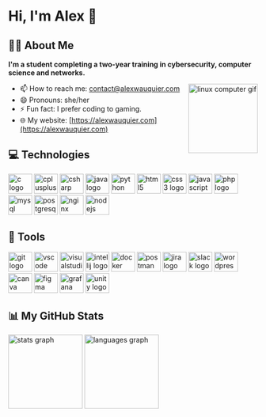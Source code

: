 # Hi, I'm Alex 👋

## 👩‍💻 About Me

**I'm a student completing a two-year training in cybersecurity, computer science and networks.**

<img align="right" height="140" src="https://media.tenor.com/dHk-LfzHrtwAAAAi/linux-computer.gif" alt="linux computer gif" />

- 📫 How to reach me: contact@alexwauquier.com
- 😄 Pronouns: she/her
- ⚡ Fun fact: I prefer coding to gaming.
- 🌐 My website: [https://alexwauquier.com](https://alexwauquier.com)

## 💻 Technologies

<div align="left">
  <img src="https://cdn.jsdelivr.net/gh/devicons/devicon/icons/c/c-original.svg" height="40"  width="48" alt="c logo" />
  <img src="https://cdn.jsdelivr.net/gh/devicons/devicon/icons/cplusplus/cplusplus-original.svg" height="40"  width="48" alt="cplusplus logo" />
  <img src="https://cdn.jsdelivr.net/gh/devicons/devicon/icons/csharp/csharp-original.svg" height="40"  width="48" alt="csharp logo" />
  <img src="https://cdn.jsdelivr.net/gh/devicons/devicon/icons/java/java-original.svg" height="40"  width="48" alt="java logo" />
  <img src="https://cdn.jsdelivr.net/gh/devicons/devicon/icons/python/python-original.svg" height="40"  width="48" alt="python logo" />
  <img src="https://cdn.jsdelivr.net/gh/devicons/devicon/icons/html5/html5-original.svg" height="40"  width="48" alt="html5 logo" />
  <img src="https://cdn.jsdelivr.net/gh/devicons/devicon/icons/css3/css3-original.svg" height="40"  width="48" alt="css3 logo" />
  <img src="https://cdn.jsdelivr.net/gh/devicons/devicon/icons/javascript/javascript-original.svg" height="40"  width="48" alt="javascript logo" />
  <img src="https://cdn.jsdelivr.net/gh/devicons/devicon/icons/php/php-original.svg" height="40"  width="48" alt="php logo" />
  <img src="https://cdn.jsdelivr.net/gh/devicons/devicon/icons/mysql/mysql-original.svg" height="40"  width="48" alt="mysql logo" />
  <img src="https://cdn.jsdelivr.net/gh/devicons/devicon/icons/postgresql/postgresql-original.svg" height="40"  width="48" alt="postgresql logo" />
  <img src="https://cdn.jsdelivr.net/gh/devicons/devicon/icons/nginx/nginx-original.svg" height="40"  width="48" alt="nginx logo" />
  <img src="https://cdn.jsdelivr.net/gh/devicons/devicon/icons/nodejs/nodejs-original.svg" height="40"  width="48" alt="nodejs logo" />
</div>

## 🧰 Tools

<div align="left">
  <img src="https://cdn.jsdelivr.net/gh/devicons/devicon/icons/git/git-original.svg" height="40"  width="48" alt="git logo" />
  <img src="https://cdn.jsdelivr.net/gh/devicons/devicon/icons/vscode/vscode-original.svg" height="40"  width="48" alt="vscode logo" />
  <img src="https://cdn.jsdelivr.net/gh/devicons/devicon/icons/visualstudio/visualstudio-original.svg" height="40"  width="48" alt="visualstudio logo" />
  <img src="https://cdn.jsdelivr.net/gh/devicons/devicon/icons/intellij/intellij-original.svg" height="40"  width="48" alt="intellij logo" />
  <img src="https://cdn.jsdelivr.net/gh/devicons/devicon/icons/docker/docker-original.svg" height="40"  width="48" alt="docker logo" />
  <img src="https://cdn.jsdelivr.net/gh/devicons/devicon/icons/postman/postman-original.svg" height="40"  width="48" alt="postman logo" />
  <img src="https://cdn.jsdelivr.net/gh/devicons/devicon/icons/jira/jira-original.svg" height="40"  width="48" alt="jira logo" />
  <img src="https://cdn.jsdelivr.net/gh/devicons/devicon/icons/slack/slack-original.svg" height="40"  width="48" alt="slack logo" />
  <img src="https://cdn.jsdelivr.net/gh/devicons/devicon/icons/wordpress/wordpress-original.svg" height="40"  width="48" alt="wordpress logo" />
  <img src="https://cdn.jsdelivr.net/gh/devicons/devicon/icons/canva/canva-original.svg" height="40"  width="48" alt="canva logo" />
  <img src="https://cdn.jsdelivr.net/gh/devicons/devicon/icons/figma/figma-original.svg" height="40"  width="48" alt="figma logo" />
  <img src="https://cdn.jsdelivr.net/gh/devicons/devicon/icons/grafana/grafana-original.svg" height="40"  width="48" alt="grafana logo" />
  <img src="https://cdn.jsdelivr.net/gh/devicons/devicon/icons/unity/unity-original.svg" height="40"  width="48" alt="unity logo" />
</div>

## 📊 My GitHub Stats

<div align="left">
  <img height="150" src="https://github-readme-stats.vercel.app/api?username=alexwauquier&hide_title=true&show_icons=true&theme=material-palenight" alt="stats graph" />
  <img height="150" src="https://github-readme-stats.vercel.app/api/top-langs?username=alexwauquier&hide_title=true&layout=compact&theme=material-palenight" alt="languages graph" />
</div>

